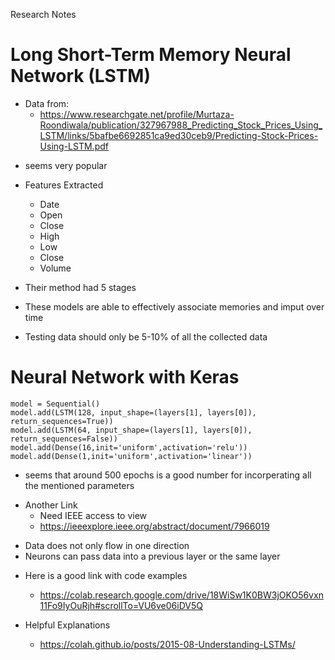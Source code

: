 Research Notes

Long Short-Term Memory Neural Network (LSTM) 
============================================ 
- Data from:
    - https://www.researchgate.net/profile/Murtaza-Roondiwala/publication/327967988_Predicting_Stock_Prices_Using_LSTM/links/5bafbe6692851ca9ed30ceb9/Predicting-Stock-Prices-Using-LSTM.pdf
    
* seems very popular
* Features Extracted
    * Date
    * Open
    * Close
    * High
    * Low
    * Close
    * Volume

* Their method had 5 stages 
* These models are able to effectively associate memories and imput over time
* Testing data should only be 5-10% of all the collected data

Neural Network with Keras
=========================
    
``` python:
model = Sequential()
model.add(LSTM(128, input_shape=(layers[1], layers[0]), return_sequences=True))
model.add(LSTM(64, input_shape=(layers[1], layers[0]), return_sequences=False))
model.add(Dense(16,init='uniform',activation='relu'))
model.add(Dense(1,init='uniform',activation='linear'))
```

* seems that around 500 epochs is a good number for incorperating all the mentioned parameters

- Another Link
    - Need IEEE access to view
    - https://ieeexplore.ieee.org/abstract/document/7966019

* Data does not only flow in one direction
* Neurons can pass data into a previous layer or the same layer

- Here is a good link with code examples
    - https://colab.research.google.com/drive/18WiSw1K0BW3jOKO56vxn11Fo9IyOuRjh#scrollTo=VU6ve06iDV5Q

- Helpful Explanations
    - https://colah.github.io/posts/2015-08-Understanding-LSTMs/
    
